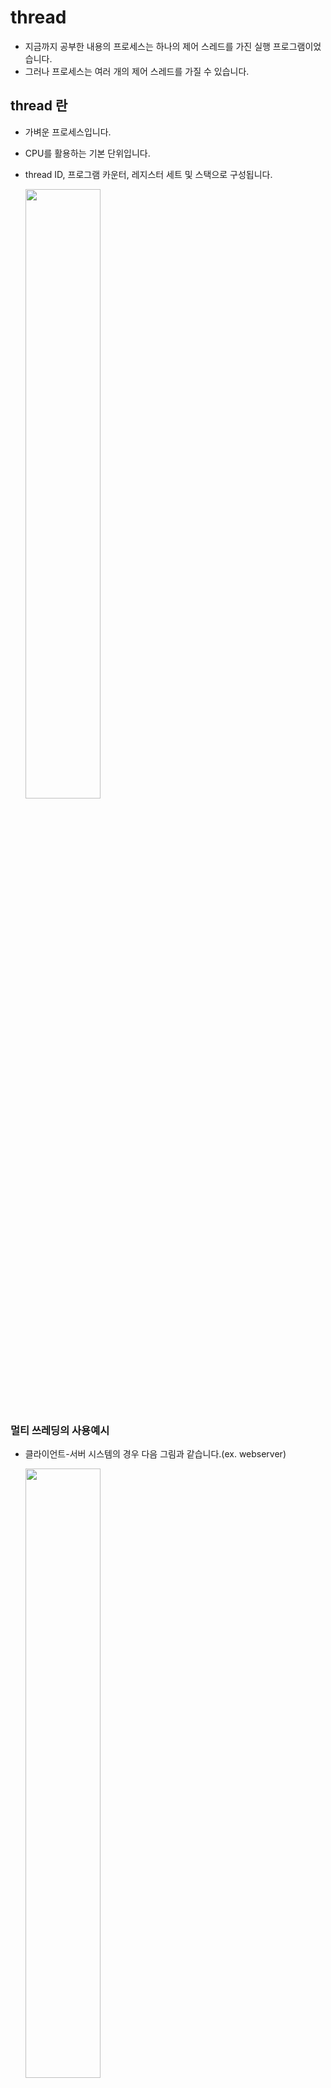 # thread
- 지금까지 공부한 내용의 프로세스는 하나의 제어 스레드를 가진 실행 프로그램이었습니다.
- 그러나 프로세스는 여러 개의 제어 스레드를 가질 수 있습니다.
## thread 란
- 가벼운 프로세스입니다.
- CPU를 활용하는 기본 단위입니다.
- thread ID, 프로그램 카운터, 레지스터 세트 및 스택으로 구성됩니다.

	<img src="https://s3.us-west-2.amazonaws.com/secure.notion-static.com/42bbd9f8-5c97-496d-be23-8397ad894eef/Untitled.png?X-Amz-Algorithm=AWS4-HMAC-SHA256&X-Amz-Credential=AKIAT73L2G45O3KS52Y5%2F20210901%2Fus-west-2%2Fs3%2Faws4_request&X-Amz-Date=20210901T065618Z&X-Amz-Expires=86400&X-Amz-Signature=3aa4fec26ed6848713ff6c21515a5cd19cc2850bc84a67f5373111a8d35e091c&X-Amz-SignedHeaders=host&response-content-disposition=filename%20%3D%22Untitled.png%22" width = "50%" height = "50%"></img>
### 멀티 쓰레딩의 사용예시
- 클라이언트-서버 시스템의 경우 다음 그림과 같습니다.(ex. webserver)

	<img src="https://s3.us-west-2.amazonaws.com/secure.notion-static.com/dbd46cac-e368-4d21-b05c-40880bbfe937/Untitled.png?X-Amz-Algorithm=AWS4-HMAC-SHA256&X-Amz-Credential=AKIAT73L2G45O3KS52Y5%2F20210901%2Fus-west-2%2Fs3%2Faws4_request&X-Amz-Date=20210901T072351Z&X-Amz-Expires=86400&X-Amz-Signature=b00744745348891d9342d4d84cc64aa7d9d53401668c91b6818805a5003dcb79&X-Amz-SignedHeaders=host&response-content-disposition=filename%20%3D%22Untitled.png%22" width = "50%" height = "50%"></img>
### 멀티 쓰레드 프로그래밍의 장점
- 응답성 : 프로그램의 일부분(thread)이 중단되거나 긴 작업을 수행하더라도 프로그램 수행이 계속 되어 사용자에 대한 응답성이 증가합니다.
예를들어, 멀티 쓰레드가 적용된 웹 브라우저 프로그램에서 하나의 스레드가 용량이 큰 파일을 로드하는 동안 다른 스레드에서 사용자와 상호작용을 할 수 있습니다.
- 경제성 : 프로세스 내 자원들과 메모리를 공유하기 때문에 메모리 공간과 시스템 자원 소모가 줄어듭니다. 스레드 간 통신이 필요한 경우에도 쉽게 데이터를 주고 받을 수 있으며, 프로세스의 context switching과 달리 스레드 간의 context switching은 캐시 메모리를 비울 필요가 없기 때문에 더 빠릅니다.
- 확장성 : 다중 CPU 구조에서는 각각의 스레드가 다른 프로세서에서 병렬로 수행될 수 있으므로 확장성이 증가합니다.
### java에서 thread 구현
- 자바 프로그램에서 thread는 프로그램 실행의 기본 모델입니다.
- 자바는 thread의 생성 및 관리를 위한 많은 기능을 제공합니다.
### java에서 스레드를 명시적으로 만드는 세가지 방법
1. thred class에서 상속
	- thread class에서 파생된 새 class를 만듭니다.
	- public void run() 메서드를 재정의(override)합니다.
		```
		class MyThread1 extends Thread {
			public void run() {
				try {
					while (true) {
						System.out.println("Hello, Thread");
						Thread.sleep(500);
					}
				}
				catch (InterruptedException ie) {
					System.out.println("I'm interrupted");
				}
			}
		}
		public class ThreadExample1 {
			public static final void main(string[] args) {
				MyThread1 thread = new MyThread1();
				thread.start();
				System.out.println("Hello, My Child");
			}
		}
		```
2. 실행 가능한 인터페이스 구현
	- 실행 가능한 인터페이스를 구현하는 새 class를 정의합니다.
	- public void run()메서드를 재정의합니다.
		```
		class MyThread2 implements Runnable {
			public void run() {
				try {
					while (true) {
						System.out.println("Hello, Runnable");
						Thread.sleep(500);
					}
				}
				catch (InterruptedException ie) {
					System.out.println("I'm interrupted");
				}
			}
		}
		```
3. 람다 표현식 사용(java 1.8 버전 이상)
	- 새로운 클래스를 정의하는 대신, 실행가능한 람다식을 대신 사용합니다.
		```
		public class ThreadExample3 {
			public static final void main(String[] args) {
				Runnable task = () -> {
					try {
						while (true) {
							System.out.println("Hello, Lambda Runnable!");
							Thread.sleep(500);
						}
					}
					catch (InterruptException ie) {
						System.out.println("I'm interrupted");
					}
				};
				Thread thread = new Thread(task);
				thread.start();
				System.out.println("Hello, My Lambda Child!");
			}
		}
		```
### 부모 thread 대기
- fork()를 이용해서 멀티 프로세스를 만들때 부모 프로세스를 wait()을 이용해서 대기시켰었습니다.
thread에서도 이와 같이 부모 thread를 대기시킬 수 있는데 join()을 사용합니다.
	```
	public class ThreadExample4 {
		public static final void main(String[] args) {
			Runnable task = () -> {
				for (int i = 0; i < 5; i++) {
					System.out.println("Hello, Lambda Runnable!");
				}
			};
			Thread thread = new Thread(task);
			thread.start();
			try {
				thread.join();
			}
			catch (InterruptedException ie) {
				System.out.println("Parent thread is interrupted");
			}
			System.out.println("Hello, My Joined Child");
		}
	}
	```
### thread 종료
- interrupt()를 사용해서 종료할 수 있습니다.
	```
	public class ThreadExample5 {
		public static final void main(String[] args) throws InterruptedException {
			Runnable task = () -> {
				try {
					while (true) {
						System.out.println("Hello, Lambda Runnable!");
						Thread.sleep(100);
					}
				}
				catch (InterruptedException ie) {
					System.out.println("I'm interrupted");
				}
			};
			Thread thread = new Thread(task);
			thread.start();
			Thread.sleep(500);
			thread.interrupt();
			System.out.println("Hello, My Interrupted Child!");
		}
	}
	```
## 멀티코어 시스템에서의 멀티 쓰레딩
- 멀티코어를 보다 효율적으로 사용하여 동시성을 개선할 수 있습니다.
- 하나의 어플리케이션과 4개의 쓰레드를 고려해봅시다.
	- 싱글 코어 : thread는 시간이 지나면서 인터리빙 됩니다.(사이 사이에 쓰레드를 끼워놓는다고 생각하면 됩니다.)

		<img src = "https://s3.us-west-2.amazonaws.com/secure.notion-static.com/219423f5-1a46-4ac7-abfd-21c58699f844/Untitled.png?X-Amz-Algorithm=AWS4-HMAC-SHA256&X-Amz-Credential=AKIAT73L2G45O3KS52Y5%2F20210901%2Fus-west-2%2Fs3%2Faws4_request&X-Amz-Date=20210901T084049Z&X-Amz-Expires=86400&X-Amz-Signature=6313b54768313955e1f722a0e34dcbb5bcb44c6066e51eaffb28a7ad730ae071&X-Amz-SignedHeaders=host&response-content-disposition=filename%20%3D%22Untitled.png%22" width = "50%" height = "50%">
	- 멀티 코어 : 일부 thread는 병렬로 실행될 수 있습니다.

		<img src = "https://s3.us-west-2.amazonaws.com/secure.notion-static.com/9a23d815-b456-4fcc-89dc-469d6d2f23b0/Untitled.png?X-Amz-Algorithm=AWS4-HMAC-SHA256&X-Amz-Credential=AKIAT73L2G45O3KS52Y5%2F20210901%2Fus-west-2%2Fs3%2Faws4_request&X-Amz-Date=20210901T084306Z&X-Amz-Expires=86400&X-Amz-Signature=004091d535630d15e76ac144fc606eea2fa5cf4e09f7d8f0c1b6a5af97387958&X-Amz-SignedHeaders=host&response-content-disposition=filename%20%3D%22Untitled.png%22" width = "50%" height = "50%">
### 멀티코어 시스템에서 프로그래밍 문제
- 태스크 식별 : 독립된 병행 가능 태스크로 나눌 수 있는 영역을 찾는 작업이 필요합니다.
- 균형 : 병렬로 실행될 수 있는 태스크를 전체 작업에 균등한 처리량을 가지도록 태스크를 나누어야 합니다. 
- 데이터 분리 : 태스크가 접근하고 조작하는 데이터 또한 개별 코어에서 사용할 수 있도록 나뉘어져야 합니다.
- 데이터 종속성 : 태스크가 접근하는 데이터는 둘 이상의 태스크 사이에 종속성이 없는지 검토해야 합니다.
- 테스트와 디버깅 : 프로그램이 다중 코어에서 병렬로 실행될 때 다양한 실행 경로가 존재할 수 있으므로 시험하고 디버깅 해야합니다.
### 병렬처리 유형
- 데이터 병렬 실행
	
	<img src = "https://s3.us-west-2.amazonaws.com/secure.notion-static.com/0f99858b-ea35-44c3-87f4-6ab850ac77d8/Untitled.png?X-Amz-Algorithm=AWS4-HMAC-SHA256&X-Amz-Credential=AKIAT73L2G45O3KS52Y5%2F20210901%2Fus-west-2%2Fs3%2Faws4_request&X-Amz-Date=20210901T085615Z&X-Amz-Expires=86400&X-Amz-Signature=dd6360d38c786c3db6e921b0ab2dd359a8d4145f777b0386834a47a4f49c0d54&X-Amz-SignedHeaders=host&response-content-disposition=filename%20%3D%22Untitled.png%22" width = "50%" height = "50%">
- 태스크 병렬 실행

	<img src = "https://s3.us-west-2.amazonaws.com/secure.notion-static.com/fae7102a-3f2e-4400-b4fc-2edf9ad1c0ed/Untitled.png?X-Amz-Algorithm=AWS4-HMAC-SHA256&X-Amz-Credential=AKIAT73L2G45O3KS52Y5%2F20210901%2Fus-west-2%2Fs3%2Faws4_request&X-Amz-Date=20210901T085744Z&X-Amz-Expires=86400&X-Amz-Signature=0f36456e19d97dbfbc2b9a24ed21611efe7daa73bec8c8950744668dacc1e816&X-Amz-SignedHeaders=host&response-content-disposition=filename%20%3D%22Untitled.png%22" width = "50%" height = "50%">
## 암달의 규칙
